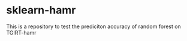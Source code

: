 # sklearn-hamr #

This is a repository to test the prediciton accuracy of random forest on TGIRT-hamr
